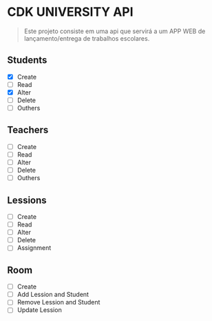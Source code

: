 # CDK UNIVERSITY API

> Este projeto consiste em uma api que servirá a um APP WEB de lançamento/entrega de trabalhos escolares.

## Students
- [x] Create
- [ ] Read
- [x] Alter
- [ ] Delete
- [ ] Outhers

## Teachers
- [ ] Create
- [ ] Read
- [ ] Alter
- [ ] Delete
- [ ] Outhers

## Lessions
- [ ] Create
- [ ] Read
- [ ] Alter
- [ ] Delete
- [ ] Assignment

## Room
- [ ] Create
- [ ] Add Lession and Student
- [ ] Remove Lession and Student
- [ ] Update Lession